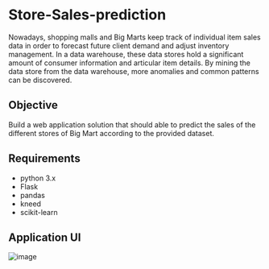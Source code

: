 # Store-Sales-prediction
Nowadays, shopping malls and Big Marts keep track of individual item sales data in order to forecast future client demand and adjust inventory management. In a data warehouse, these data stores hold a significant amount of consumer information and articular item details. By mining the data store from the data warehouse, more anomalies and common patterns can be discovered.

## Objective
Build a web application solution that should able to predict the sales of the different stores of Big Mart according to the provided dataset.

## Requirements 
- python 3.x
- Flask
- pandas
- kneed
- scikit-learn

## Application UI 
![image](https://github.com/sayan97/Store-Sales-prediction/assets/59334180/4b6d1047-e2f0-49af-a9a5-28a616a8c4c4)

